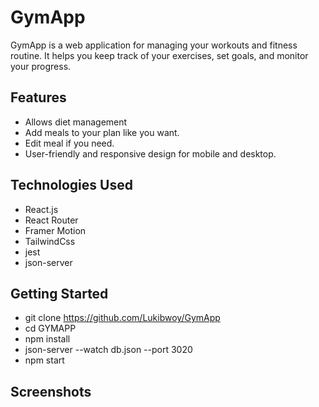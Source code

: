 # GymApp

GymApp is a web application for managing your workouts and fitness routine. It helps you keep track of your exercises, set goals, and monitor your progress.

## Features

- Allows diet management
- Add meals to your plan like you want.
- Edit meal if you need.
- User-friendly and responsive design for mobile and desktop.

## Technologies Used

- React.js
- React Router
- Framer Motion
- TailwindCss
- jest
- json-server


## Getting Started

- git clone https://github.com/Lukibwoy/GymApp
- cd GYMAPP
- npm install
- json-server --watch db.json --port 3020
- npm start

## Screenshots
